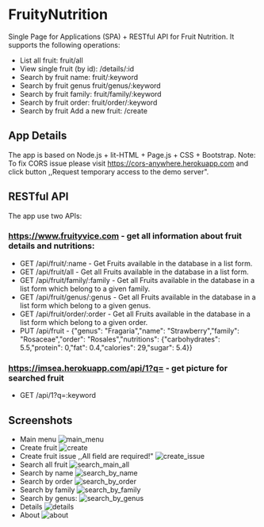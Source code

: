# FruityNutrition
Single Page for Applications (SPA) + RESTful API for Fruit Nutrition. It supports the following operations:
- List all fruit: fruit/all
- View single fruit (by id): /details/:id
- Search by fruit name: fruit/:keyword
- Search by fruit genus fruit/genus/:keyword
- Search by fruit family: fruit/family/:keyword
- Search by fruit order: fruit/order/:keyword
- Search by fruit Add a new fruit: /create
## App Details
The app is based on Node.js + lit-HTML + Page.js + CSS + Bootstrap.
Note: To fix CORS issue please visit https://cors-anywhere.herokuapp.com and click button ,,Request temporary access to the demo server".
## RESTful API
The app use two APIs:
### https://www.fruityvice.com - get all information about fruit details and nutritions:
- GET /api/fruit/:name - Get Fruits available in the database in a list form.
- GET /api/fruit/all - Get all Fruits available in the database in a list form.
- GET /api/fruit/family/:family - Get all Fruits available in the database in a list form which belong to a given family.
- GET /api/fruit/genus/:genus - Get all Fruits available in the database in a list form which belong to a given genus.
- GET /api/fruit/order/:order - Get all Fruits available in the database in a list form which belong to a given order.
- PUT /api/fruit - {"genus": "Fragaria","name": "Strawberry","family": "Rosaceae","order": "Rosales","nutritions": {"carbohydrates": 5.5,"protein": 0,"fat": 0.4,"calories": 29,"sugar": 5.4}}
### https://imsea.herokuapp.com/api/1?q= - get picture for searched fruit
- GET /api/1?q=:keyword
## Screenshots
- Main menu
![main_menu](https://user-images.githubusercontent.com/59261346/191263717-63849bd4-1baa-48b5-8ee0-d7b7d1693198.PNG)
- Create fruit
![create](https://user-images.githubusercontent.com/59261346/191263917-de8d674d-addf-45cd-9242-4b6dc490169e.PNG)
- Create fruit issue ,,All field are required!"
![create_issue](https://user-images.githubusercontent.com/59261346/191264304-a731b27b-7c69-44ad-9485-0e8a4a198916.PNG)
- Search all fruit
![search_main_all](https://user-images.githubusercontent.com/59261346/191264474-fdecf4b5-fb97-4161-aaf5-d06cb3e52a70.PNG)
- Search by name
![search_by_name](https://user-images.githubusercontent.com/59261346/191264561-e2613227-ff25-42ad-8efe-d7a466db6ac9.PNG)
- Search by order
![search_by_order](https://user-images.githubusercontent.com/59261346/191265302-2b20c6b5-d228-45bc-b8e5-04467b6c767a.PNG)
- Search by family
![search_by_family](https://user-images.githubusercontent.com/59261346/191265397-c064a1df-9baa-4028-a83a-9574ebaab229.PNG)
- Search by genus:
![search_by_genus](https://user-images.githubusercontent.com/59261346/191265476-131f3882-a07c-4223-8115-19291d10c553.PNG)
- Details
![details](https://user-images.githubusercontent.com/59261346/191265544-bc000e6f-23ae-4ca2-98f0-12de61e6929a.PNG)
- About
![about](https://user-images.githubusercontent.com/59261346/191265591-3d9d5e66-fa1c-4cac-996c-9f1a704978a7.PNG)



